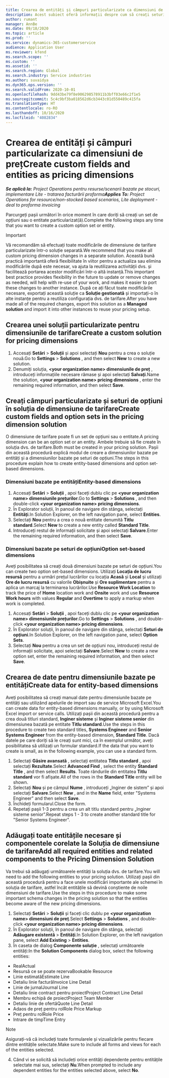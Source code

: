 ```yaml
---
title: Crearea de entități și câmpuri particularizate ca dimensiuni de preț
description: Acest subiect oferă informații despre cum să creați seturi de opțiuni personalizate sau entități.
author: rumant
manager: AnnBe
ms.date: 09/18/2020
ms.topic: article
ms.prod: ''
ms.service: dynamics-365-customerservice
audience: Application User
ms.reviewer: kfend
ms.search.scope: ''
ms.custom: ''
ms.assetid: ''
ms.search.region: Global
ms.search.industry: Service industries
ms.author: suvaidya
ms.dyn365.ops.version: ''
ms.search.validFrom: 2020-10-01
ms.openlocfilehash: 9dd43be79f8e906298578911b3bff03e66c2f1e5
ms.sourcegitcommit: 5c4c9bf3ba018562d6cb3443c01d550489c415fa
ms.translationtype: HT
ms.contentlocale: ro-RO
ms.lasthandoff: 10/16/2020
ms.locfileid: "4082834"
---
```

# <a name="create-custom-fields-and-entities-as-pricing-dimensions"></a><span data-ttu-id="015e6-103">Crearea de entități și câmpuri particularizate ca dimensiuni de preț</span><span class="sxs-lookup"><span data-stu-id="015e6-103">Create custom fields and entities as pricing dimensions</span></span>

<span data-ttu-id="015e6-104">_**Se aplică la:** Project Operations pentru resurse/scenarii bazate pe stocuri, implementare Lite - tratarea facturării proforma_</span><span class="sxs-lookup"><span data-stu-id="015e6-104">_**Applies To:** Project Operations for resource/non-stocked based scenarios, Lite deployment - deal to proforma invoicing_</span></span>

<span data-ttu-id="015e6-105">Parcurgeți pașii următori în orice moment în care doriți să creați un set de opțiuni sau o entitate particularizat(ă).</span><span class="sxs-lookup"><span data-stu-id="015e6-105">Complete the following steps any time that you want to create a custom option set or entity.</span></span>

> [!IMPORTANT]
> <span data-ttu-id="015e6-106">Vă recomandăm să efectuați toate modificările de dimensiune de tarifare particularizate într-o soluție separată.</span><span class="sxs-lookup"><span data-stu-id="015e6-106">We recommend that you make all custom pricing dimension changes in a separate solution.</span></span> <span data-ttu-id="015e6-107">Această bună practică importantă oferă flexibilitate în viitor pentru a actualiza sau elimina modificările după este necesar, va ajuta la reutilizarea activității dvs. și facilitează portarea acestor modificări într-o altă instanță.</span><span class="sxs-lookup"><span data-stu-id="015e6-107">This important best practice provides flexibility in the future to update or remove changes as needed, will help with re-use of your work, and makes it easier to port these changes to another instance.</span></span> <span data-ttu-id="015e6-108">După ce ați făcut toate modificările necesare, exportați această soluție ca **Soluție gestionată** și importați-o în alte instanțe pentru a reutiliza configurația dvs. de tarifare.</span><span class="sxs-lookup"><span data-stu-id="015e6-108">After you have made all of the required changes, export this solution as a **Managed solution** and import it into other instances to reuse your pricing setup.</span></span>


## <a name="create-a-custom-solution-for-pricing-dimensions"></a><span data-ttu-id="015e6-109">Crearea unei soluții particularizate pentru dimensiunile de tarifare</span><span class="sxs-lookup"><span data-stu-id="015e6-109">Create a custom solution for pricing dimensions</span></span>
1. <span data-ttu-id="015e6-110">Accesați **Setări** > **Soluții** și apoi selectați **Nou** pentru a crea o soluție nouă.</span><span class="sxs-lookup"><span data-stu-id="015e6-110">Go to **Settings** > **Solutions** , and then select **New** to create a new solution.</span></span> 
2. <span data-ttu-id="015e6-111">Denumiți soluția, **\<your organization name> dimensiunile de preț** , introduceți informațiile necesare rămase și apoi selectați **Salvați**.</span><span class="sxs-lookup"><span data-stu-id="015e6-111">Name the solution, **\<your organization name> pricing dimensions** , enter the remaining required information, and then select **Save**.</span></span>
  
## <a name="create-custom-fields-and-option-sets-in-the-pricing-dimension-solution"></a><span data-ttu-id="015e6-112">Creați câmpuri particularizate și seturi de opțiuni în soluția de dimensiune de tarifare</span><span class="sxs-lookup"><span data-stu-id="015e6-112">Create custom fields and option sets in the pricing dimension solution</span></span>

<span data-ttu-id="015e6-113">O dimensiune de tarifare poate fi un set de opțiuni sau o entitate.</span><span class="sxs-lookup"><span data-stu-id="015e6-113">A pricing dimension can be an option set or an entity.</span></span> <span data-ttu-id="015e6-114">Ambele trebuie să fie create în soluția dvs. de tarifare.</span><span class="sxs-lookup"><span data-stu-id="015e6-114">Both must be created in your pricing solution.</span></span> <span data-ttu-id="015e6-115">Pașii din această procedură explică modul de creare a dimensiunilor bazate pe entități și a dimensiunilor bazate pe seturi de opțiuni.</span><span class="sxs-lookup"><span data-stu-id="015e6-115">The steps in this procedure explain how to create entity-based dimensions and option set-based dimensions.</span></span>

### <a name="entity-based-dimensions"></a><span data-ttu-id="015e6-116">Dimensiuni bazate pe entități</span><span class="sxs-lookup"><span data-stu-id="015e6-116">Entity-based dimensions</span></span>

1. <span data-ttu-id="015e6-117">Accesați **Setări** > **Soluții** , apoi faceți dublu clic pe **\<your organization name> dimensiunile prețurilor**.</span><span class="sxs-lookup"><span data-stu-id="015e6-117">Go to **Settings** > **Solutions** , and then double-click **\<your organization name> pricing dimensions**.</span></span>
2. <span data-ttu-id="015e6-118">În Explorator soluții, în panoul de navigare din stânga, selectați **Entități**.</span><span class="sxs-lookup"><span data-stu-id="015e6-118">In Solution Explorer, on the left navigation pane, select **Entities**.</span></span>
3. <span data-ttu-id="015e6-119">Selectați **Nou** pentru a crea o nouă entitate denumită **Titlu standard**.</span><span class="sxs-lookup"><span data-stu-id="015e6-119">Select **New** to create a new entity called **Standard Title**.</span></span> 
4. <span data-ttu-id="015e6-120">Introduceți restul de informații solicitate și apoi selectați **Salvare**.</span><span class="sxs-lookup"><span data-stu-id="015e6-120">Enter the remaining required information, and then select **Save**.</span></span>


### <a name="option-set-based-dimensions"></a><span data-ttu-id="015e6-121">Dimensiuni bazate pe seturi de opțiuni</span><span class="sxs-lookup"><span data-stu-id="015e6-121">Option set-based dimensions</span></span> 
<span data-ttu-id="015e6-122">Aveți posibilitatea să creați două dimensiuni bazate pe seturi de opțiuni.</span><span class="sxs-lookup"><span data-stu-id="015e6-122">You can create two option set-based dimensions.</span></span> <span data-ttu-id="015e6-123">Utilizați **Locația de lucru resursă** pentru a urmări prețul lucrărilor cu locația **Acasă** și **Local** și utilizați **Ore de lucru resursă** cu valorile **Obișnuite** și **Ore suplimentare** pentru a aplica un marcaj la terminarea lucrărilor.</span><span class="sxs-lookup"><span data-stu-id="015e6-123">Use **Resource Work Location** to track the price of **Home** location work and **Onsite** work and use **Resource Work hours** with values **Regular** and **Overtime** to apply a markup when work is completed.</span></span>


1. <span data-ttu-id="015e6-124">Accesați **Setări** > **Soluții** , apoi faceți dublu clic pe  **\<your organization name> dimensiunile prețurilor**.</span><span class="sxs-lookup"><span data-stu-id="015e6-124">Go to **Settings** > **Solutions** , and double-click  **\<your organization name> pricing dimensions**.</span></span> 
2. <span data-ttu-id="015e6-125">În Explorator soluții, în panoul de navigare din stânga, selectați **Seturi de opțiuni**.</span><span class="sxs-lookup"><span data-stu-id="015e6-125">In Solution Explorer, on the left navigation pane, select  **Option Sets**.</span></span> 
3. <span data-ttu-id="015e6-126">Selectați **Nou** pentru a crea un set de opțiuni nou, introduceți restul de informații solicitate, apoi selectați **Salvare**.</span><span class="sxs-lookup"><span data-stu-id="015e6-126">Select **New** to create a new option set, enter the remaining required information, and then select **Save**.</span></span>

## <a name="create-data-for-entity-based-dimensions"></a><span data-ttu-id="015e6-127">Crearea de date pentru dimensiunile bazate pe entități</span><span class="sxs-lookup"><span data-stu-id="015e6-127">Create data for entity-based dimensions</span></span>

<span data-ttu-id="015e6-128">Aveți posibilitatea să creați manual date pentru dimensiunile bazate pe entități sau utilizând apelurile de import sau de service Microsoft Excel.</span><span class="sxs-lookup"><span data-stu-id="015e6-128">You can create data for entity-based dimensions manually, or by using Microsoft Excel import or service calls.</span></span> <span data-ttu-id="015e6-129">Utilizați pașii din această procedură pentru a crea două titluri standard, **Inginer sisteme** și **Inginer sisteme senior** din dimensiunea bazată pe entitate **Titlu standard**.</span><span class="sxs-lookup"><span data-stu-id="015e6-129">Use the steps in this procedure to create two standard titles, **Systems Engineer** and **Senior Systems Engineer** from the entity-based dimension, **Standard Title**.</span></span> <span data-ttu-id="015e6-130">Dacă datele pe care doriți să le creați sunt mici, ca în exemplul următor, aveți posibilitatea să utilizați un formular standard.</span><span class="sxs-lookup"><span data-stu-id="015e6-130">If the data that you want to create is small, as in the following example, you can use a standard form.</span></span>

1. <span data-ttu-id="015e6-131">Selectați **Găsire avansată** , selectați entitatea **Titlu standard** , apoi selectați **Rezultate**.</span><span class="sxs-lookup"><span data-stu-id="015e6-131">Select **Advanced Find** , select the entity **Standard Title** , and then select **Results**.</span></span> <span data-ttu-id="015e6-132">Toate rândurile din entitatea **Titlu standard** vor fi afișate.</span><span class="sxs-lookup"><span data-stu-id="015e6-132">All of the rows in the **Standard Title** entity will be shown.</span></span>
2. <span data-ttu-id="015e6-133">Selectați **Nou** și pe câmpul **Nume** , introduceți „Inginer de sistem” și apoi selectați **Salvare**.</span><span class="sxs-lookup"><span data-stu-id="015e6-133">Select **New** , and in the **Name** field, enter "Systems Engineer" and then select **Save**.</span></span>
3. <span data-ttu-id="015e6-134">Închideți formularul.</span><span class="sxs-lookup"><span data-stu-id="015e6-134">Close the form.</span></span> 
4. <span data-ttu-id="015e6-135">Repetați pașii 1-3 pentru a crea un alt titlu standard pentru „Inginer sisteme senior”.</span><span class="sxs-lookup"><span data-stu-id="015e6-135">Repeat steps 1 - 3 to create another standard title for "Senior Systems Engineer".</span></span>

## <a name="add-all-required-entities-and-related-components-to-the-pricing-dimension-solution"></a><span data-ttu-id="015e6-136">Adăugați toate entitățile necesare și componentele corelate la Soluția de dimensiune de tarifare</span><span class="sxs-lookup"><span data-stu-id="015e6-136">Add all required entities and related components to the Pricing Dimension Solution</span></span>
<span data-ttu-id="015e6-137">Va trebui să adăugați următoarele entități la soluția dvs. de tarifare.</span><span class="sxs-lookup"><span data-stu-id="015e6-137">You will need to add the following entities to your pricing solution.</span></span> <span data-ttu-id="015e6-138">Utilizați pașii din această procedură pentru a face unele modificări importante ale schemei în soluția de tarifare, astfel încât entitățile să devină conștiente de noile dimensiuni de tarifare.</span><span class="sxs-lookup"><span data-stu-id="015e6-138">Use the steps in this procedure to make some important schema changes in the pricing solution so that the entities become aware of the new pricing dimensions.</span></span>

1. <span data-ttu-id="015e6-139">Selectați **Setări** > **Soluții** și faceți clic dublu pe **\<your organization name> dimensiuni de preț**.</span><span class="sxs-lookup"><span data-stu-id="015e6-139">Select **Settings** > **Solutions** , and double-click **\<your organization name> pricing dimensions**.</span></span> 
2. <span data-ttu-id="015e6-140">În Explorator soluții, în panoul de navigare din stânga, selectați **Adăugare existentă** > **Entități**.</span><span class="sxs-lookup"><span data-stu-id="015e6-140">In Solution Explorer, on the left navigation pane, select **Add Existing** > **Entities**.</span></span>
3. <span data-ttu-id="015e6-141">În caseta de dialog **Componente soluție** , selectați următoarele entități:</span><span class="sxs-lookup"><span data-stu-id="015e6-141">In the **Solution Components** dialog box, select the following entities:</span></span>

  - <span data-ttu-id="015e6-142">Real</span><span class="sxs-lookup"><span data-stu-id="015e6-142">Actual</span></span>
  - <span data-ttu-id="015e6-143">Resursă ce se poate rezerva</span><span class="sxs-lookup"><span data-stu-id="015e6-143">Bookable Resource</span></span>
  - <span data-ttu-id="015e6-144">Linie estimată</span><span class="sxs-lookup"><span data-stu-id="015e6-144">Estimate Line</span></span>
  - <span data-ttu-id="015e6-145">Detaliu linie factură</span><span class="sxs-lookup"><span data-stu-id="015e6-145">Invoice Line Detail</span></span>
  - <span data-ttu-id="015e6-146">Linie de jurnal</span><span class="sxs-lookup"><span data-stu-id="015e6-146">Journal Line</span></span>
  - <span data-ttu-id="015e6-147">Detaliu linie contract pentru proiect</span><span class="sxs-lookup"><span data-stu-id="015e6-147">Project Contract Line Detail</span></span>
  - <span data-ttu-id="015e6-148">Membru echipă de proiect</span><span class="sxs-lookup"><span data-stu-id="015e6-148">Project Team Member</span></span>
  - <span data-ttu-id="015e6-149">Detaliu linie de ofertă</span><span class="sxs-lookup"><span data-stu-id="015e6-149">Quote Line Detail</span></span>
  - <span data-ttu-id="015e6-150">Adaos de preț pentru rol</span><span class="sxs-lookup"><span data-stu-id="015e6-150">Role Price Markup</span></span>
  - <span data-ttu-id="015e6-151">Preț pentru rol</span><span class="sxs-lookup"><span data-stu-id="015e6-151">Role Price</span></span> 
  - <span data-ttu-id="015e6-152">Intrare de timp</span><span class="sxs-lookup"><span data-stu-id="015e6-152">Time Entry</span></span> 


> [!NOTE]
> <span data-ttu-id="015e6-153">Asigurați-vă că includeți toate formularele și vizualizările pentru fiecare dintre entitățile selectate.</span><span class="sxs-lookup"><span data-stu-id="015e6-153">Make sure to include all forms and views for each of the entities selected.</span></span>

4. <span data-ttu-id="015e6-154">Când vi se solicită să includeți orice entități dependente pentru entitățile selectate mai sus, selectați **Nu**.</span><span class="sxs-lookup"><span data-stu-id="015e6-154">When prompted to include any dependent entities for the entities selected above, select **No**.</span></span>

